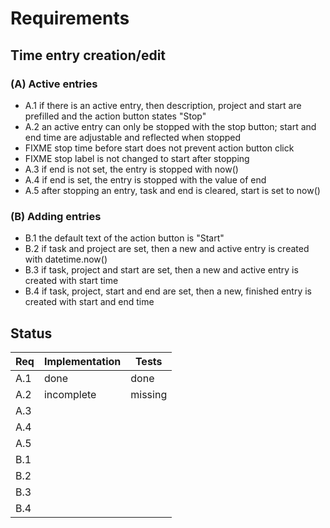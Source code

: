 # Requirements

## Time entry creation/edit

### (A) Active entries

- A.1 if there is an active entry, then description, project and start are prefilled and the action button states "Stop"
- A.2 an active entry can only be stopped with the stop button; start and end time are adjustable and reflected when stopped
- FIXME stop time before start does not prevent action button click
- FIXME stop label is not changed to start after stopping
- A.3 if end is not set, the entry is stopped with now()
- A.4 if end is set, the entry is stopped with the value of end
- A.5 after stopping an entry, task and end is cleared, start is set to now()

### (B) Adding entries

- B.1 the default text of the action button is "Start"
- B.2 if task and project are set, then a new and active entry is created with datetime.now()
- B.3 if task, project and start are set, then a new and active entry is created with start time
- B.4 if task, project, start and end are set, then a new, finished entry is created with start and end time

## Status

| Req | Implementation | Tests   |
| --- | -------------- | ------- |
| A.1 | done           | done    |
| A.2 | incomplete     | missing |
| A.3 |                |         |
| A.4 |                |         |
| A.5 |                |         |
| B.1 |                |         |
| B.2 |                |         |
| B.3 |                |         |
| B.4 |                |         |
